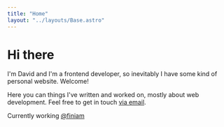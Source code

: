 ```yaml
---
title: "Home"
layout: "../layouts/Base.astro"
---
```


# Hi there

I'm David and I'm a frontend developer, so inevitably I have some kind of personal website. Welcome! 

Here you can things I've written and worked on, mostly about web development. Feel free to get in touch [via email](mailto:dave.langesilva@gmail.com).

Currently working [@finiam](https://finiam.com)